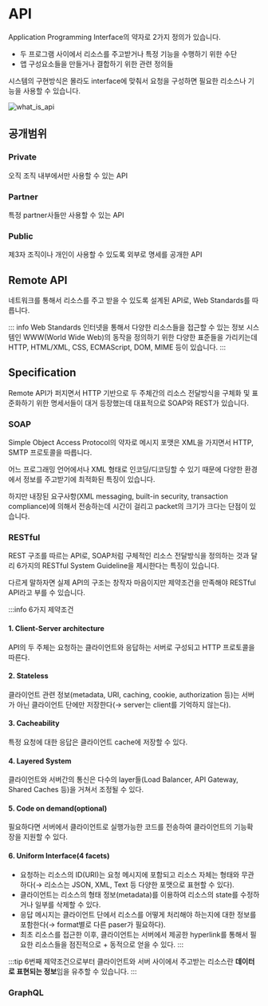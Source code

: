 # API

Application Programming Interface의 약자로 2가지 정의가 있습니다.

- 두 프로그램 사이에서 리소스를 주고받거나 특정 기능을 수행하기 위한 수단
- 앱 구성요소들을 만들거나 결합하기 위한 관련 정의들

시스템의 구현방식은 몰라도 interface에 맞춰서 요청을 구성하면 필요한 리소스나 기능을 사용할 수 있습니다.

<Image src="/image/web_용어정리/what_is_api.png" alt="what_is_api" />

## 공개범위

### Private

오직 조직 내부에서만 사용할 수 있는 API

### Partner

특정 partner사들만 사용할 수 있는 API

### Public

제3자 조직이나 개인이 사용할 수 있도록 외부로 명세를 공개한 API

## Remote API

네트워크를 통해서 리소스를 주고 받을 수 있도록 설계된 API로, Web Standards를 따릅니다.

::: info Web Standards
인터넷을 통해서 다양한 리소스들을 접근할 수 있는 정보 시스템인 WWW(World Wide Web)의 동작을 정의하기 위한 다양한 표준들을 가리키는데 HTTP, HTML/XML, CSS, ECMAScript, DOM, MIME 등이 있습니다.
:::

## Specification

Remote API가 퍼지면서 HTTP 기반으로 두 주체간의 리소스 전달방식을 구체화 및 표준화하기 위한 명세서들이 대거 등장했는데 대표적으로 SOAP와 REST가 있습니다.

### SOAP

Simple Object Access Protocol의 약자로 메시지 포맷은 XML을 가지면서 HTTP, SMTP 프로토콜을 따릅니다.

어느 프로그래밍 언어에서나 XML 형태로 인코딩/디코딩할 수 있기 때문에 다양한 환경에서 정보를 주고받기에 최적화된 특징이 있습니다.

하지만 내장된 요구사항(XML messaging, built-in security, transaction compliance)에 의해서 전송하는데 시간이 걸리고 packet의 크기가 크다는 단점이 있습니다.

### RESTful

REST 구조를 따르는 API로, SOAP처럼 구체적인 리소스 전달방식을 정의하는 것과 달리 6가지의 RESTful System Guideline을 제시한다는 특징이 있습니다.

다르게 말하자면 실제 API의 구조는 창작자 마음이지만 제약조건을 만족해야 RESTful API라고 부를 수 있습니다.

:::info 6가지 제약조건

#### 1. Client-Server architecture

API의 두 주체는 요청하는 클라이언트와 응답하는 서버로 구성되고 HTTP 프로토콜을 따른다.

#### 2. Stateless

클라이언트 관련 정보(metadata, URI, caching, cookie, authorization 등)는 서버가 아닌 클라이언트 단에만 저장한다(→ server는 client를 기억하지 않는다).

#### 3. Cacheability

특정 요청에 대한 응답은 클라이언트 cache에 저장할 수 있다.

#### 4. Layered System

클라이언트와 서버간의 통신은 다수의 layer들(Load Balancer, API Gateway, Shared Caches 등)을 거쳐서 조정될 수 있다.

#### 5. Code on demand(optional)

필요하다면 서버에서 클라이언트로 실행가능한 코드를 전송하여 클라이언트의 기능확장을 지원할 수 있다.

#### 6. Uniform Interface(4 facets)

- 요청하는 리소스의 ID(URI)는 요청 메시지에 포함되고 리소스 자체는 형태와 무관하다(→ 리소스는 JSON, XML, Text 등 다양한 포맷으로 표현할 수 있다).
- 클라이언트는 리소스의 형태 정보(metadata)를 이용하여 리소스의 state를 수정하거나 일부를 삭제할 수 있다.
- 응답 메시지는 클라이언트 단에서 리소스를 어떻게 처리해야 하는지에 대한 정보를 포함한다(→ format별로 다른 paser가 필요하다).
- 최초 리소스를 접근한 이후, 클라이언트는 서버에서 제공한 hyperlink를 통해서 필요한 리소스들을 점진적으로 + 동적으로 얻을 수 있다.
  :::

:::tip
6번째 제약조건으로부터 클라이언트와 서버 사이에서 주고받는 리소스란 **데이터로 표현되는 정보**임을 유추할 수 있습니다.
:::

### GraphQL
